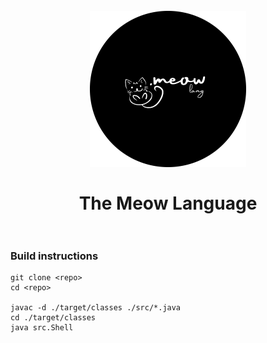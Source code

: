 
<h1 align="center">
  <br>
    <img src="logo/logo.png" alt="logo" width="250">
  <br><br>
  The Meow Language
  <br><br>
</h1>

### Build instructions

```
git clone <repo>
cd <repo>

javac -d ./target/classes ./src/*.java
cd ./target/classes
java src.Shell
```
